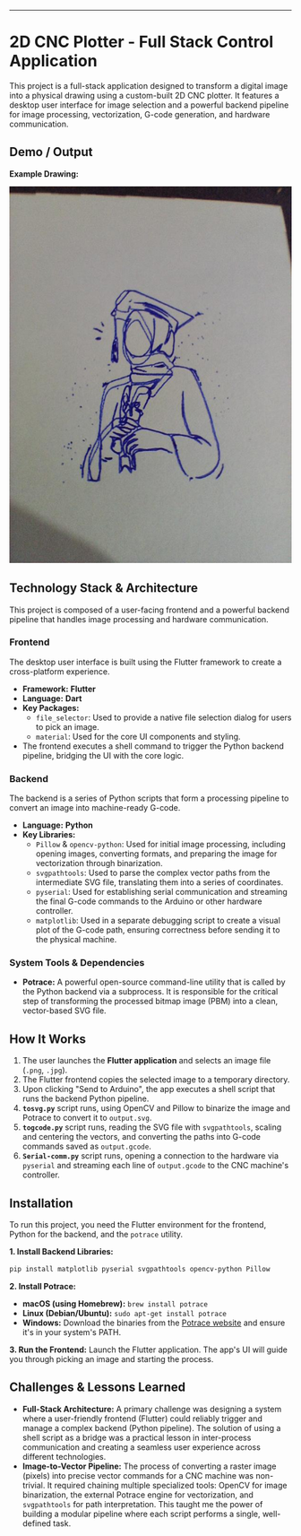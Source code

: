 -----

# 2D CNC Plotter - Full Stack Control Application

This project is a full-stack application designed to transform a digital image into a physical drawing using a custom-built 2D CNC plotter. It features a desktop user interface for image selection and a powerful backend pipeline for image processing, vectorization, G-code generation, and hardware communication.

## Demo / Output

**Example Drawing:**

![Photo of a drawing made by the plotter](photo.jpg) 

## Technology Stack & Architecture

This project is composed of a user-facing frontend and a powerful backend pipeline that handles image processing and hardware communication.

### **Frontend**

The desktop user interface is built using the Flutter framework to create a cross-platform experience.

  * **Framework:** **Flutter**
  * **Language:** **Dart**
  * **Key Packages:**
      * `file_selector`: Used to provide a native file selection dialog for users to pick an image.
      * `material`: Used for the core UI components and styling.
  * The frontend executes a shell command to trigger the Python backend pipeline, bridging the UI with the core logic.

### **Backend**

The backend is a series of Python scripts that form a processing pipeline to convert an image into machine-ready G-code.

  * **Language:** **Python**
  * **Key Libraries:**
      * `Pillow` & `opencv-python`: Used for initial image processing, including opening images, converting formats, and preparing the image for vectorization through binarization.
      * `svgpathtools`: Used to parse the complex vector paths from the intermediate SVG file, translating them into a series of coordinates.
      * `pyserial`: Used for establishing serial communication and streaming the final G-code commands to the Arduino or other hardware controller.
      * `matplotlib`: Used in a separate debugging script to create a visual plot of the G-code path, ensuring correctness before sending it to the physical machine.

### **System Tools & Dependencies**

  * **Potrace:** A powerful open-source command-line utility that is called by the Python backend via a subprocess. It is responsible for the critical step of transforming the processed bitmap image (PBM) into a clean, vector-based SVG file.

## How It Works

1.  The user launches the **Flutter application** and selects an image file (`.png`, `.jpg`).
2.  The Flutter frontend copies the selected image to a temporary directory.
3.  Upon clicking "Send to Arduino", the app executes a shell script that runs the backend Python pipeline.
4.  **`tosvg.py`** script runs, using OpenCV and Pillow to binarize the image and Potrace to convert it to `output.svg`.
5.  **`togcode.py`** script runs, reading the SVG file with `svgpathtools`, scaling and centering the vectors, and converting the paths into G-code commands saved as `output.gcode`.
6.  **`Serial-comm.py`** script runs, opening a connection to the hardware via `pyserial` and streaming each line of `output.gcode` to the CNC machine's controller.

## Installation

To run this project, you need the Flutter environment for the frontend, Python for the backend, and the `potrace` utility.

**1. Install Backend Libraries:**

```bash
pip install matplotlib pyserial svgpathtools opencv-python Pillow
```

**2. Install Potrace:**

  * **macOS (using Homebrew):** `brew install potrace`
  * **Linux (Debian/Ubuntu):** `sudo apt-get install potrace`
  * **Windows:** Download the binaries from the [Potrace website](http://potrace.sourceforge.net/) and ensure it's in your system's PATH.

**3. Run the Frontend:**
Launch the Flutter application. The app's UI will guide you through picking an image and starting the process.

## Challenges & Lessons Learned

  * **Full-Stack Architecture:** A primary challenge was designing a system where a user-friendly frontend (Flutter) could reliably trigger and manage a complex backend (Python pipeline). The solution of using a shell script as a bridge was a practical lesson in inter-process communication and creating a seamless user experience across different technologies.
  * **Image-to-Vector Pipeline:** The process of converting a raster image (pixels) into precise vector commands for a CNC machine was non-trivial. It required chaining multiple specialized tools: OpenCV for image binarization, the external Potrace engine for vectorization, and `svgpathtools` for path interpretation. This taught me the power of building a modular pipeline where each script performs a single, well-defined task.
